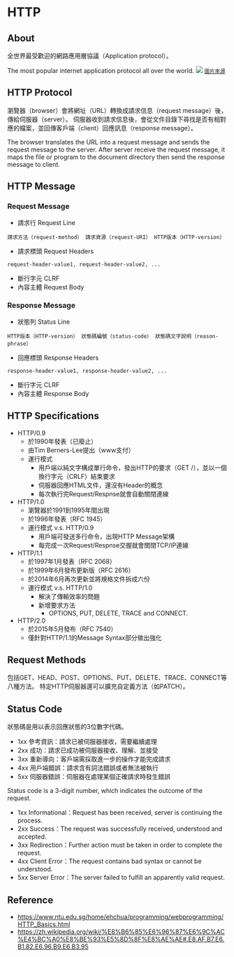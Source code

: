 HTTP
===
## About
全世界最受歡迎的網路應用層協議（Application protocol）。

The most popular internet application protocol all over the world.
![](https://i.imgur.com/tQlcCz6.png)
[`圖片來源`](https://www.ntu.edu.sg/home/ehchua/programming/webprogramming/HTTP_Basics.html)

## HTTP Protocol
瀏覽器（browser）會將網址（URL）轉換成請求信息（request message）後，傳給伺服器（server）。
伺服器收到請求信息後，會從文件目錄下尋找是否有相對應的檔案，並回傳客戶端（client）回應訊息（response message）。

The browser translates the URL into a request message and sends the request message to the server.
After server receive the request message, it maps the file or program to the document directory then send the response message to client.

## HTTP Message
### Request Message
- 請求行 Request Line
```
請求方法（request-method） 請求資源（request-URI） HTTP版本（HTTP-version）
```
- 請求標頭 Request Headers
```
request-header-value1, request-header-value2, ...
```
- 斷行字元 CLRF
- 內容主體 Request Body

### Response Message
- 狀態列 Status Line
```
HTTP版本（HTTP-version） 狀態碼編號（status-code） 狀態碼文字說明（reason-phrase）
```
- 回應標頭 Response Headers
```
response-header-value1, response-header-value2, ...
```
- 斷行字元 CLRF
- 內容主體 Response Body

## HTTP Specifications
- HTTP/0.9
  - 於1990年發表（已廢止）
  - 由Tim Berners-Lee提出（www支付）
  - 運行模式
    - 用戶端以純文字構成單行命令，發出HTTP的要求（GET /），並以一個換行字元（CRLF）結束要求
    - 伺服器回應HTML文件，還沒有Header的概念
    - 每次執行完Request/Respnse就會自動關閉連線
- HTTP/1.0
  - 瀏覽器於1991到1995年間出現
  - 於1996年發表（RFC 1945）
  - 運行模式 v.s. HTTP/0.9
    - 用戶端可發送多行命令，出現HTTP Message架構
    - 每完成一次Request/Respnse交握就會關閉TCP/IP連線
- HTTP/1.1
  - 於1997年1月發表（RFC 2068）
  - 於1999年6月發布更新版（RFC 2616）
  - 於2014年6月再次更新並將規格文件拆成六份
  - 運行模式 v.s. HTTP/1.0
    - 解決了傳輸效率的問題
    - 新增要求方法
      - OPTIONS, PUT, DELETE, TRACE and CONNECT.
- HTTP/2.0
  - 於2015年5月發布（RFC 7540）
  - 僅針對HTTP/1.1的Message Syntax部分做出強化

## Request Methods
包括GET、HEAD、POST、OPTIONS、PUT、DELETE、TRACE、CONNECT等八種方法。
特定HTTP伺服器還可以擴充自定義方法（如PATCH）。

## Status Code
狀態碼是用以表示回應狀態的3位數字代碼。
- 1xx 參考資訊：請求已被伺服器接收，需要繼續處理
- 2xx 成功：請求已成功被伺服器接收、理解、並接受
- 3xx 重新導向：客戶端需採取進一步的操作才能完成請求
- 4xx 用戶端錯誤：請求含有詞法錯誤或者無法被執行
- 5xx 伺服器錯誤：伺服器在處理某個正確請求時發生錯誤

Status code  is a 3-digit number, which indicates the outcome of the request.
- 1xx Informational：Request has been received, server is continuing the process.
- 2xx Success：The request was successfully received, understood and accepted.
- 3xx Redirection：Further action must be taken in order to complete the request.
- 4xx Client Error：The request contains bad syntax or cannot be understood.
- 5xx Server Error：The server failed to fulfill an apparently valid request.

## Reference
- https://www.ntu.edu.sg/home/ehchua/programming/webprogramming/HTTP_Basics.html
- https://zh.wikipedia.org/wiki/%E8%B6%85%E6%96%87%E6%9C%AC%E4%BC%A0%E8%BE%93%E5%8D%8F%E8%AE%AE#.E8.AF.B7.E6.B1.82.E6.96.B9.E6.B3.95